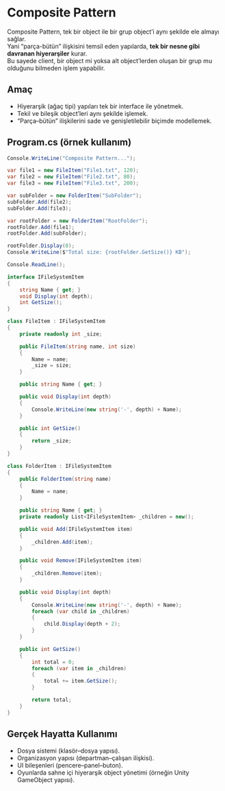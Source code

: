 ﻿# Composite Pattern

Composite Pattern, tek bir object ile bir grup object’i aynı şekilde ele almayı sağlar.  
Yani “parça-bütün” ilişkisini temsil eden yapılarda, **tek bir nesne gibi davranan hiyerarşiler** kurar.  
Bu sayede client, bir object mi yoksa alt object’lerden oluşan bir grup mu olduğunu bilmeden işlem yapabilir.

## Amaç

- Hiyerarşik (ağaç tipi) yapıları tek bir interface ile yönetmek.  
- Tekil ve bileşik object’leri aynı şekilde işlemek.  
- “Parça–bütün” ilişkilerini sade ve genişletilebilir biçimde modellemek.

## Program.cs (örnek kullanım)

```csharp
Console.WriteLine("Composite Pattern...");

var file1 = new FileItem("File1.txt", 120);
var file2 = new FileItem("File2.txt", 80);
var file3 = new FileItem("File3.txt", 200);

var subFolder = new FolderItem("SubFolder");
subFolder.Add(file2);
subFolder.Add(file3);

var rootFolder = new FolderItem("RootFolder");
rootFolder.Add(file1);
rootFolder.Add(subFolder);

rootFolder.Display(0);
Console.WriteLine($"Total size: {rootFolder.GetSize()} KB");

Console.ReadLine();

interface IFileSystemItem
{
    string Name { get; }
    void Display(int depth);
    int GetSize();
}

class FileItem : IFileSystemItem
{
    private readonly int _size;

    public FileItem(string name, int size)
    {
        Name = name;
        _size = size;
    }

    public string Name { get; }

    public void Display(int depth)
    {
        Console.WriteLine(new string('-', depth) + Name);
    }

    public int GetSize()
    {
        return _size;
    }
}

class FolderItem : IFileSystemItem
{
    public FolderItem(string name)
    {
        Name = name;
    }

    public string Name { get; }
    private readonly List<IFileSystemItem> _children = new();

    public void Add(IFileSystemItem item)
    {
        _children.Add(item);
    }

    public void Remove(IFileSystemItem item)
    {
        _children.Remove(item);
    }

    public void Display(int depth)
    {
        Console.WriteLine(new string('-', depth) + Name);
        foreach (var child in _children)
        {
            child.Display(depth + 2);
        }
    }

    public int GetSize()
    {
        int total = 0;
        foreach (var item in _children)
        {
            total += item.GetSize();
        }

        return total;
    }
}
```

## Gerçek Hayatta Kullanımı

- Dosya sistemi (klasör–dosya yapısı).  
- Organizasyon yapısı (departman–çalışan ilişkisi).  
- UI bileşenleri (pencere–panel–buton).  
- Oyunlarda sahne içi hiyerarşik object yönetimi (örneğin Unity GameObject yapısı).
